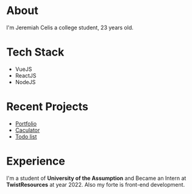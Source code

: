 # About
I'm Jeremiah Celis a college student, 23 years old.
# Tech Stack
<ul>
<li>VueJS</li>
<li>ReactJS</li>
<li>NodeJS</li>
</ul>

# Recent Projects
<ul>
<li><a href="https://portfolio-a3d78.web.app/">Portfolio</a></li>
<li><a href="#">Caculator</a></li>
<li><a href="#">Todo list</a></li>
</ul>

# Experience
I'm a student of **University of the Assumption** and Became an Intern at **TwistResources** at year 2022. Also my forte is front-end development.